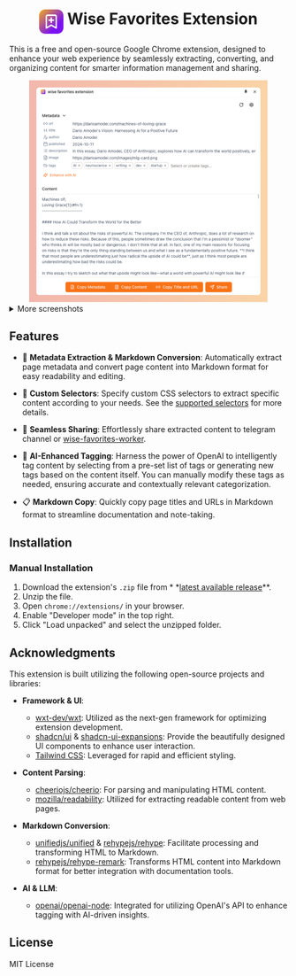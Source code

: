 <h1 align="center">
  <img align="top" width="44" src="./assets/icon.svg" alt="Logo">
  <span>Wise Favorites Extension</span>
</h1>

This is a free and open-source Google Chrome extension, designed to enhance your web experience by seamlessly
extracting, converting, and organizing content for smarter information management and sharing.

<div align="center">
  <img width="432" src="./docs/images/sidepanel.png" alt="Side Panel">
</div>

<details>
<summary>More screenshots</summary>

**Side Panel**

![Side Panel](./docs/images/sidepanel-merge.png)

**Popup**

![Popup](./docs/images/popup-merge.png)

**Share**

![telegram channel](docs/images/share-telegram-channel.png)

**Settings**

![setting-tags.png](docs/images/setting-tags.png)

![setting-selectors.png](docs/images/setting-selectors.png)

![setting-share-channels.png](docs/images/setting-share-channels.png)

![setting-llm.png](docs/images/setting-llm.png)

</details>

## Features

- 📄 **Metadata Extraction & Markdown Conversion**: Automatically extract page metadata and convert page content into
  Markdown format for easy readability and editing.

- 🎯 **Custom Selectors**: Specify custom CSS selectors to extract specific content according to your needs. See
  the [supported selectors](https://github.com/fb55/css-select/blob/master/README.md#supported-selectors) for more
  details.

- 🚀 **Seamless Sharing**: Effortlessly share extracted content to telegram channel
  or [wise-favorites-worker](https://github.com/ethan4768/wise-favorites-worker).

- 🤖 **AI-Enhanced Tagging**: Harness the power of OpenAI to intelligently tag content by selecting from a pre-set list
  of tags or generating new tags based on the content itself. You can manually modify these tags as needed, ensuring
  accurate and contextually relevant categorization.

- 📋 **Markdown Copy**: Quickly copy page titles and URLs in Markdown format to streamline documentation and note-taking.

## Installation

### Manual Installation

1. Download the extension's `.zip` file from *
   *[latest available release](https://github.com/ethan4768/wise-favorites-extension/releases)**.
2. Unzip the file.
3. Open `chrome://extensions/` in your browser.
4. Enable "Developer mode" in the top right.
5. Click "Load unpacked" and select the unzipped folder.

## Acknowledgments

This extension is built utilizing the following open-source projects and libraries:

- **Framework & UI**:
    - [wxt-dev/wxt](https://github.com/wxt-dev/wxt): Utilized as the next-gen framework for optimizing extension
      development.
    - [shadcn/ui](https://ui.shadcn.com/) & [shadcn-ui-expansions](https://github.com/hsuanyi-chou/shadcn-ui-expansions):
      Provide the beautifully designed UI components to enhance user interaction.
    - [Tailwind CSS](https://tailwindcss.com/): Leveraged for rapid and efficient styling.

- **Content Parsing**:
    - [cheeriojs/cheerio](https://github.com/cheeriojs/cheerio): For parsing and manipulating HTML content.
    - [mozilla/readability](https://github.com/mozilla/readability): Utilized for extracting readable content from web
      pages.

- **Markdown Conversion**:
    - [unifiedjs/unified](https://github.com/unifiedjs/unified) & [rehypejs/rehype](https://github.com/rehypejs/rehype):
      Facilitate processing and transforming HTML to Markdown.
    - [rehypejs/rehype-remark](https://github.com/rehypejs/rehype-remark): Transforms HTML content into Markdown format
      for better integration with documentation tools.

- **AI & LLM**:
    - [openai/openai-node](https://github.com/openai/openai-node): Integrated for utilizing OpenAI's API to enhance
      tagging with AI-driven insights.

## License

MIT License
